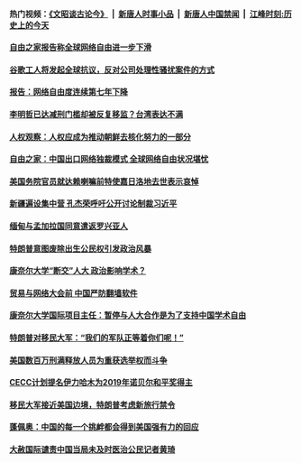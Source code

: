 #### 热门视频：[《文昭谈古论今》](https://github.com/gfw-breaker/wenzhao/blob/master/README.md?t=11020033) &nbsp;|&nbsp; [新唐人时事小品](https://github.com/gfw-breaker/ntdtv-comedy/blob/master/README.md?t=11020033) &nbsp;|&nbsp; [新唐人中国禁闻](https://github.com/gfw-breaker/ntdtv-news/blob/master/README.md?t=11020033) &nbsp;|&nbsp; [江峰时刻:历史上的今天](https://github.com/gfw-breaker/today-in-history/blob/master/README.md?t=11020033) 

#### [自由之家报告称全球网络自由进一步下滑](../pages/z_yyqerqvo/4639004.md?t=11020033) 

#### [谷歌工人将发起全球抗议，反对公司处理性骚扰案件的方式](../pages/z_yyqerqvo/4638917.md?t=11020033) 

#### [报告：网络自由度连续第七年下降](../pages/z_yyqerqvo/4638729.md?t=11020033) 

#### [李明哲已达减刑门槛却被反复移监？台湾表达不满](../pages/z_yyqerqvo/4638181.md?t=11020033) 

#### [人权观察：人权应成为推动朝鲜去核化努力的一部分](../pages/z_yyqerqvo/4638122.md?t=11020033) 

#### [自由之家：中国出口网络独裁模式 全球网络自由状况堪忧](../pages/z_yyqerqvo/4638113.md?t=11020033) 

#### [美国务院官员就达赖喇嘛前特使嘉日洛地去世表示哀悼](../pages/z_yyqerqvo/4637443.md?t=11020033) 

#### [新疆遍设集中营 孔杰荣呼吁公开讨论制裁习近平 ](../pages/z_yyqerqvo/4636329.md?t=11020033) 

#### [缅甸与孟加拉国同意遣返罗兴亚人](../pages/z_yyqerqvo/4635813.md?t=11020033) 

#### [特朗普意图废除出生公民权引发政治风暴](../pages/z_yyqerqvo/4635867.md?t=11020033) 

#### [康奈尔大学“断交”人大 政治影响学术？](../pages/z_yyqerqvo/4635261.md?t=11020033) 

#### [贸易与网络大会前 中国严防翻墙软件](../pages/z_yyqerqvo/4634955.md?t=11020033) 

#### [康奈尔大学国际项目主任：暂停与人大合作是为了支持中国学术自由](../pages/z_yyqerqvo/4634242.md?t=11020033) 

#### [特朗普对移民大军：“我们的军队正等着你们呢！”](../pages/z_yyqerqvo/4634086.md?t=11020033) 

#### [美国数百万刑满释放人员为重获选举权而斗争](../pages/z_yyqerqvo/4633942.md?t=11020033) 

#### [CECC计划提名伊力哈木为2019年诺贝尔和平奖得主](../pages/z_yyqerqvo/4631121.md?t=11020033) 

#### [移民大军接近美国边境，特朗普考虑新旅行禁令](../pages/z_yyqerqvo/4631081.md?t=11020033) 

#### [蓬佩奥：中国的每一个挑衅都会得到美国强有力的回应](../pages/z_yyqerqvo/4631048.md?t=11020033) 

#### [大赦国际谴责中国当局未及时医治公民记者黄琦](../pages/z_yyqerqvo/4631064.md?t=11020033) 


